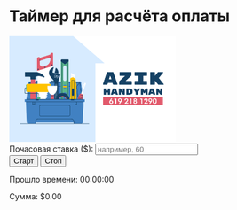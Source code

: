 <!DOCTYPE html>
<html lang="ru">
<head>
  <meta charset="UTF-8">
  <title>Таймер для расчёта оплаты</title>
</head>
<body>
  <h1>Таймер для расчёта оплаты</h1>

<img src="myphoto.jpg" alt="Моя фотография" style="max-width: 300px; height: auto;">

  <form>
    <label>Почасовая ставка ($):</label>
    <input type="number" id="rate" placeholder="например, 60">
  </form>

  <div>
    <button id="start">Старт</button>
    <button id="stop">Стоп</button>
  </div>

  <p>Прошло времени: <span id="time">00:00:00</span></p>
  <p>Сумма: $<span id="amount">0.00</span></p>

  <script src="script.js"></script>
</body>
</html>
